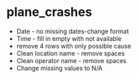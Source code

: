 # plane_crashes
* Date - no missing dates-change format
* Time - fill in empty with not available
* remove 4 rows with only possible cause
* Clean location name - remove spaces
* Clean operator name - remove spaces
* Change missing values to N/A
